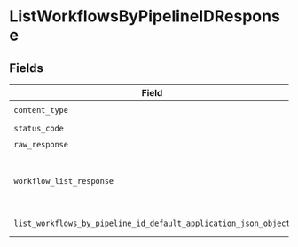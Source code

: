 # ListWorkflowsByPipelineIDResponse


## Fields

| Field                                                                                                                                   | Type                                                                                                                                    | Required                                                                                                                                | Description                                                                                                                             |
| --------------------------------------------------------------------------------------------------------------------------------------- | --------------------------------------------------------------------------------------------------------------------------------------- | --------------------------------------------------------------------------------------------------------------------------------------- | --------------------------------------------------------------------------------------------------------------------------------------- |
| `content_type`                                                                                                                          | *str*                                                                                                                                   | :heavy_check_mark:                                                                                                                      | N/A                                                                                                                                     |
| `status_code`                                                                                                                           | *int*                                                                                                                                   | :heavy_check_mark:                                                                                                                      | N/A                                                                                                                                     |
| `raw_response`                                                                                                                          | [requests.Response](https://requests.readthedocs.io/en/latest/api/#requests.Response)                                                   | :heavy_minus_sign:                                                                                                                      | N/A                                                                                                                                     |
| `workflow_list_response`                                                                                                                | [Optional[ListWorkflowsByPipelineIDWorkflowListResponse]](../../models/operations/listworkflowsbypipelineidworkflowlistresponse.md)     | :heavy_minus_sign:                                                                                                                      | A paginated list of workflow objects.                                                                                                   |
| `list_workflows_by_pipeline_id_default_application_json_object`                                                                         | [Optional[ListWorkflowsByPipelineIDDefaultApplicationJSON]](../../models/operations/listworkflowsbypipelineiddefaultapplicationjson.md) | :heavy_minus_sign:                                                                                                                      | Error response.                                                                                                                         |